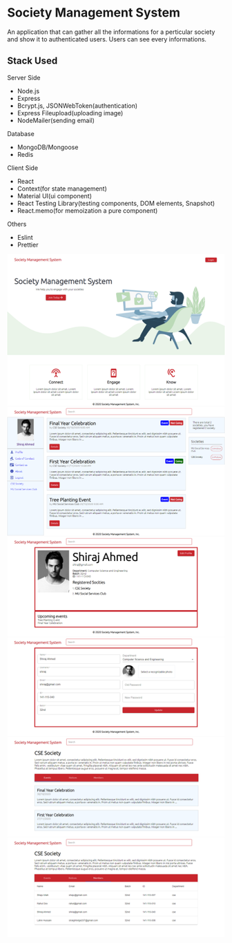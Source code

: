 # Society Management System

An application that can gather all the informations for a perticular society and show it to authenticated users. Users can see every informations.

## Stack Used

Server Side

* Node.js
* Express
* Bcrypt.js, JSONWebToken(authentication)
* Express Fileupload(uploading image)
* NodeMailer(sending email)

Database

* MongoDB/Mongoose
* Redis

Client Side

* React
* Context(for state management)
* Material UI(ui component)
* React Testing Library(testing components, DOM elements, Snapshot)
* React.memo(for memoization a pure component)

Others

* Eslint
* Prettier

<img src="./assets/images/page-1.png" width="100%" height="50%"></img> 
<img src="./assets/images/page-2.png" width="100%" height="50%"></img> 
<img src="./assets/images/page-3.png" width="100%" height="50%"></img> 
<img src="./assets/images/page-4.png" width="100%" height="50%"></img> 
<img src="./assets/images/page-5.png" width="100%" height="50%"></img> 
<img src="./assets/images/page-6.png" width="100%" height="50%"></img> 
